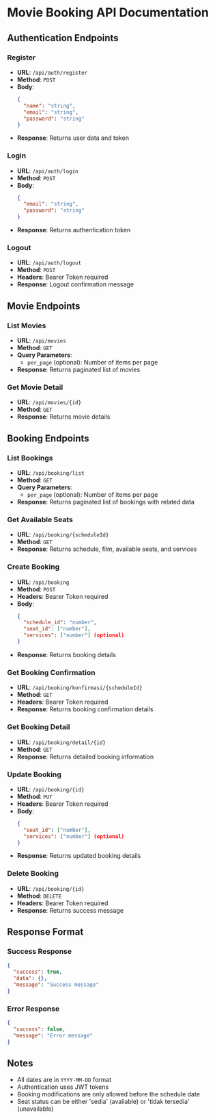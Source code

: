 # Movie Booking API Documentation

## Authentication Endpoints

### Register
- **URL**: `/api/auth/register`
- **Method**: `POST`
- **Body**:
  ```json
  {
    "name": "string",
    "email": "string",
    "password": "string"
  }
  ```
- **Response**: Returns user data and token

### Login
- **URL**: `/api/auth/login`
- **Method**: `POST`
- **Body**:
  ```json
  {
    "email": "string",
    "password": "string"
  }
  ```
- **Response**: Returns authentication token

### Logout
- **URL**: `/api/auth/logout`
- **Method**: `POST`
- **Headers**: Bearer Token required
- **Response**: Logout confirmation message

## Movie Endpoints

### List Movies
- **URL**: `/api/movies`
- **Method**: `GET`
- **Query Parameters**:
  - `per_page` (optional): Number of items per page
- **Response**: Returns paginated list of movies

### Get Movie Detail
- **URL**: `/api/movies/{id}`
- **Method**: `GET`
- **Response**: Returns movie details

## Booking Endpoints

### List Bookings
- **URL**: `/api/booking/list`
- **Method**: `GET`
- **Query Parameters**:
  - `per_page` (optional): Number of items per page
- **Response**: Returns paginated list of bookings with related data

### Get Available Seats
- **URL**: `/api/booking/{scheduleId}`
- **Method**: `GET`
- **Response**: Returns schedule, film, available seats, and services

### Create Booking
- **URL**: `/api/booking`
- **Method**: `POST`
- **Headers**: Bearer Token required
- **Body**:
  ```json
  {
    "schedule_id": "number",
    "seat_id": ["number"],
    "services": ["number"] (optional)
  }
  ```
- **Response**: Returns booking details

### Get Booking Confirmation
- **URL**: `/api/booking/konfirmasi/{scheduleId}`
- **Method**: `GET`
- **Headers**: Bearer Token required
- **Response**: Returns booking confirmation details

### Get Booking Detail
- **URL**: `/api/booking/detail/{id}`
- **Method**: `GET`
- **Response**: Returns detailed booking information

### Update Booking
- **URL**: `/api/booking/{id}`
- **Method**: `PUT`
- **Headers**: Bearer Token required
- **Body**:
  ```json
  {
    "seat_id": ["number"],
    "services": ["number"] (optional)
  }
  ```
- **Response**: Returns updated booking details

### Delete Booking
- **URL**: `/api/booking/{id}`
- **Method**: `DELETE`
- **Headers**: Bearer Token required
- **Response**: Returns success message

## Response Format

### Success Response
```json
{
  "success": true,
  "data": {},
  "message": "Success message"
}
```

### Error Response
```json
{
  "success": false,
  "message": "Error message"
}
```

## Notes
- All dates are in `YYYY-MM-DD` format
- Authentication uses JWT tokens
- Booking modifications are only allowed before the schedule date
- Seat status can be either 'sedia' (available) or 'tidak tersedia' (unavailable)
